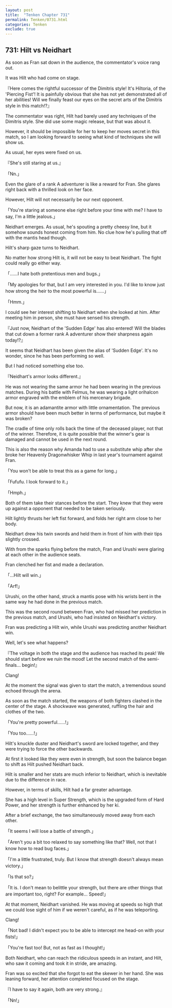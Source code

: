 ```yaml
---
layout: post
title:  "Tenken Chapter 731"
permalink: Tenken/0731.html
categories: Tenken
exclude: true
---
```

<h2 id="ch731">731: Hilt vs Neidhart</h2>

<p>As soon as Fran sat down in the audience, the commentator's voice rang out.</p>

<p>It was Hilt who had come on stage.</p>

<p>『Here comes the rightful successor of the Dimitris style! It's Hiltoria, of the 'Piercing Fist'! It is painfully obvious that she has not yet demonstrated all of her abilities! Will we finally feast our eyes on the secret arts of the Dimitris style in this match!?』</p>

<p>The commentator was right, Hilt had barely used any techniques of the Dimitris style. She did use some magic release, but that was about it.</p>

<p>However, it should be impossible for her to keep her moves secret in this match, so I am looking forward to seeing what kind of techniques she will show us.</p>

<p>As usual, her eyes were fixed on us.</p>

<p>『She's still staring at us.』</p>
<p>「Nn.」</p>

<p>Even the glare of a rank A adventurer is like a reward for Fran. She glares right back with a thrilled look on her face.</p>

<p>However, Hilt will not necessarily be our next opponent.</p>

<p>「You're staring at someone else right before your time with me? I have to say, I'm a little jealous.」</p>

<p>Neidhart emerges. As usual, he's spouting a pretty cheesy line, but it somehow sounds honest coming from him. No clue how he's pulling that off with the mantis head though.</p>

<p>Hilt's sharp gaze turns to Neidhart.</p>

<p>No matter how strong Hilt is, it will not be easy to beat Neidhart. The fight could really go either way.</p>

<p>「……I hate both pretentious men and bugs.」</p>
<p>「My apologies for that, but I am very interested in you. I'd like to know just how strong the heir to the most powerful is……」</p>
<p>「Hmm.」</p>

<p>I could see her interest shifting to Neidhart when she looked at him. After meeting him in person, she must have sensed his strength.</p>

<p>『Just now, Neidhart of the 'Sudden Edge' has also entered! Will the blades that cut down a former rank A adventurer show their sharpness again today!?』</p>

<p>It seems that Neidhart has been given the alias of 'Sudden Edge'. It's no wonder, since he has been performing so well.</p>

<p>But I had noticed something else too.</p>

<p>『Neidhart's armor looks different.』</p>

<p>He was not wearing the same armor he had been wearing in the previous matches. During his battle with Felmus, he was wearing a light orihalcon armor engraved with the emblem of his mercenary brigade.</p>

<p>But now, it is an adamantite armor with little ornamentation. The previous armor should have been much better in terms of performance, but maybe it was broken?</p>

<p>The cradle of time only rolls back the time of the deceased player, not that of the winner. Therefore, it is quite possible that the winner's gear is damaged and cannot be used in the next round.</p>

<p>This is also the reason why Amanda had to use a substitute whip after she broke her Heavenly Dragonwhisker Whip in last year's tournament against Fran.</p>

<p>「You won't be able to treat this as a game for long.」</p>
<p>「Fufufu. I look forward to it.」</p>
<p>「Hmph.」</p>

<p>Both of them take their stances before the start. They knew that they were up against a opponent that needed to be taken seriously.</p>

<p>Hilt lightly thrusts her left fist forward, and folds her right arm close to her body.</p>

<p>Neidhart drew his twin swords and held them in front of him with their tips slightly crossed.</p>

<p>With from the sparks flying before the match, Fran and Urushi were glaring at each other in the audience seats.</p>

<p>Fran clenched her fist and made a declaration.</p>

<p>「…Hilt will win.」</p>
<p>「Arf!」</p>

<p>Urushi, on the other hand, struck a mantis pose with his wrists bent in the same way he had done in the previous match.</p>

<p>This was the second round between Fran, who had missed her prediction in the previous match, and Urushi, who had insisted on Neidhart's victory.</p>

<p>Fran was predicting a Hilt win, while Urushi was predicting another Neidhart win.</p>

<p>Well, let's see what happens?</p>

<p>『The voltage in both the stage and the audience has reached its peak! We should start before we ruin the mood! Let the second match of the semi-finals… begin!』</p>

<p>Clang!</p>

<p>At the moment the signal was given to start the match, a tremendous sound echoed through the arena.</p>

<p>As soon as the match started, the weapons of both fighters clashed in the center of the stage. A shockwave was generated, ruffling the hair and clothes of the two.</p>

<p>「You're pretty powerful……!」</p>
<p>「You too……!」</p>

<p>Hilt's knuckle duster and Neidhart's sword are locked together, and they were trying to force the other backwards.</p>

<p>At first it looked like they were even in strength, but soon the balance began to shift as Hilt pushed Neidhart back.</p>

<p>Hilt is smaller and her stats are much inferior to Neidhart, which is inevitable due to the difference in race.</p>

<p>However, in terms of skills, Hilt had a far greater advantage.</p>

<p>She has a high level in Super Strength, which is the upgraded form of Hard Power, and her strength is further enhanced by her ki.</p>

<p>After a brief exchange, the two simultaneously moved away from each other.</p>

<p>「It seems I will lose a battle of strength.」</p>
<p>「Aren't you a bit too relaxed to say something like that? Well, not that I know how to read bug faces.」</p>
<p>「I'm a little frustrated, truly. But I know that strength doesn't always mean victory.」</p>
<p>「Is that so?」</p>
<p>「It is. I don't mean to belittle your strength, but there are other things that are important too, right? For example… Speed!」</p>

<p>At that moment, Neidhart vanished. He was moving at speeds so high that we could lose sight of him if we weren't careful, as if he was teleporting.</p>

<p>Clang!</p>

<p>「Not bad! I didn't expect you to be able to intercept me head-on with your fists!」</p>
<p>「You're fast too! But, not as fast as I thought!」</p>

<p>Both Neidhart, who can reach the ridiculous speeds in an instant, and Hilt, who saw it coming and took it in stride, are amazing.</p>

<p>Fran was so excited that she forgot to eat the skewer in her hand. She was leaning forward, her attention completed focused on the stage.</p>

<p>『I have to say it again, both are very strong.』</p>
<p>「Nn!」</p>







